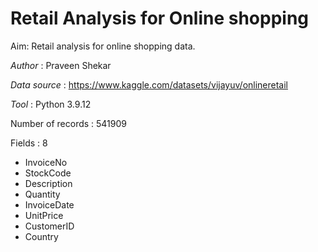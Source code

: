 # Retail Analysis for Online shopping

Aim: Retail analysis for online shopping data.

*Author* : Praveen Shekar

*Data source* : https://www.kaggle.com/datasets/vijayuv/onlineretail

*Tool* : Python 3.9.12

Number of records : 541909

Fields : 8
- InvoiceNo
- StockCode
- Description
- Quantity
- InvoiceDate
- UnitPrice
- CustomerID
- Country
